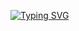 [![Typing SVG](https://readme-typing-svg.demolab.com?font=Fira+Code&pause=1000&color=14A6F7&vCenter=true&random=false&width=435&lines=Hello+Everyone+Isurulkh++here+)](https://git.io/typing-svg)
<!--
**isurulkh/isurulkh** is a ✨ _special_ ✨ repository because its `README.md` (this file) appears on your GitHub profile.

Here are some ideas to get you started:

- 🔭 I’m currently working on ...
- 🌱 I’m currently learning ...
- 👯 I’m looking to collaborate on ...
- 🤔 I’m looking for help with ...
- 💬 Ask me about ...
- 📫 How to reach me: ...
- 😄 Pronouns: ...
- ⚡ Fun fact: ...
-->
